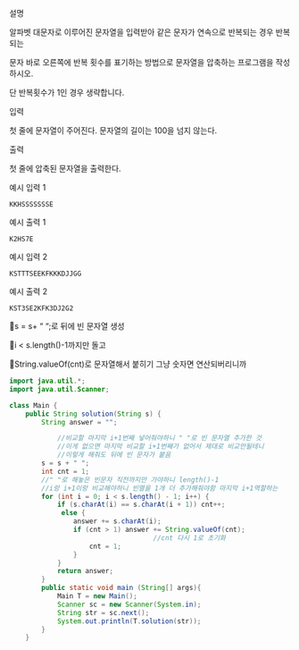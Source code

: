 설명

알파벳 대문자로 이루어진 문자열을 입력받아 같은 문자가 연속으로 반복되는 경우 반복되는

문자 바로 오른쪽에 반복 횟수를 표기하는 방법으로 문자열을 압축하는 프로그램을 작성하시오.

단 반복횟수가 1인 경우 생략합니다.

입력

첫 줄에 문자열이 주어진다. 문자열의 길이는 100을 넘지 않는다.

출력

첫 줄에 압축된 문자열을 출력한다.

예시 입력 1

```
KKHSSSSSSSE

```

예시 출력 1

```
K2HS7E

```

예시 입력 2

```
KSTTTSEEKFKKKDJJGG
```

예시 출력 2

```
KST3SE2KFK3DJ2G2
```

📌s = s+ “ “;로 뒤에 빈 문자열 생성

📌i < s.length()-1까지만 돌고 

📌String.valueOf(cnt)로 문자열해서 붙히기 그냥 숫자면 연산되버리니까 

```java
import java.util.*;
import java.util.Scanner;

class Main {
    public String solution(String s) {
        String answer = "";

			//비교할 마지막 i+1번째 넣어줘야하니 " "로 빈 문자열 추가한 것
			//이게 없으면 마지막 비교할 i+1번째가 없어서 제대로 비교안될테니
			//이렇게 해줘도 뒤에 빈 문자가 붙음
        s = s + " ";  
        int cnt = 1;
        //" "로 해놓은 빈문자 직전까지만 가야하니 length()-1
        //i랑 i+1이랑 비교해야하니 빈열을 1개 더 추가해줘야함 마지막 i+1역할하는
        for (int i = 0; i < s.length() - 1; i++) {
            if (s.charAt(i) == s.charAt(i + 1)) cnt++;
             else {
                answer += s.charAt(i);
                if (cnt > 1) answer += String.valueOf(cnt);
									//cnt 다시 1로 초기화
                    cnt = 1;
                }
            }
            return answer;
        }
        public static void main (String[] args){
            Main T = new Main();
            Scanner sc = new Scanner(System.in);
            String str = sc.next();
            System.out.println(T.solution(str));
        }
    }
```
